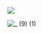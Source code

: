 ![](https://komarev.com/ghpvc/?username=your-github-digital4ngst&label=opps+++&color=yellow)


![_ (9) (1)](https://github.com/user-attachments/assets/61fdd5c7-f48e-42f9-950f-a048a4f27e7b)



